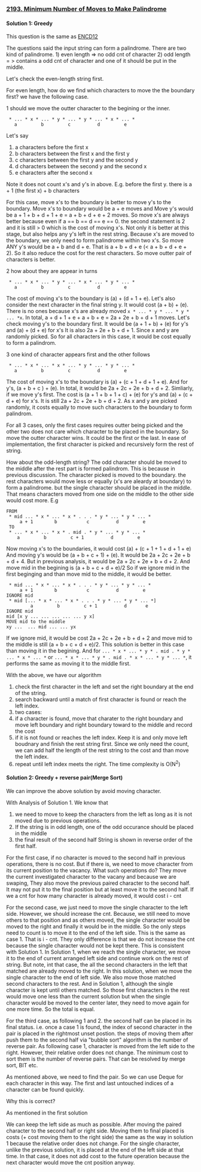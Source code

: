 ### [2193. Minimum Number of Moves to Make Palindrome](https://leetcode.com/problems/minimum-number-of-moves-to-make-palindrome/)

#### Solution 1: Greedy

This question is the same as [ENCD12](https://www.codechef.com/problems/ENCD12)

The questions said the input string can form a palindrome. There are two kind of palindrome. 1) even length => no odd cnt of character 2) odd length = > contains a odd cnt of character and one of it should be put in the middle.

Let's check the even-length string first.

For even length, how do we find which characters to move the the boundary first? we have the following case.

1 should we move the outter character to the begining or the inner.  
```
 * ... * x * ... * y * ... * y * ... * x * ... *
   a         b         c          d         e 
```
Let's say
1. a characters before the first x
2. b characters between the first x and the first y
3. c characters between the first y and the second y
4. d characters between the second y and the second x
5. e characters after the second x

Note it does not count x's and y's in above. E.g. before the first y. there is a + 1 (the first x) + b characters

For this case, move x's to the boundary is better to move y's to the boundary. Move x's to boundary would be  a + e moves and Move y's would be a + 1 + b + d + 1 + e = a + b + d + e + 2 moves. So move x's are always better because even if a == b == d == e == 0. the second statement is 2 and it is still > 0 which is the cost of moving x's. Not only it is better at this stage, but also helps any y's left in the rest string. Because x's are moved to the boundary, we only need to form palindrome within two x's. So move ANY y's would be a + b and d + e. That is a + b + d + e (< a + b + d + e + 2). So it also reduce the cost for the rest characters. So move outter pair of characters is better.

2 how about they are appear in turns
```
 * ... * x * ... * y * ... * x * ... * y * ... *
   a         b         c          d         e 
```

The cost of moving x's to the boundary is (a) + (d + 1 + e). Let's also consider the next character in the final string y. It would cost (a + b) + (e). There is no ones because x's are already moved `x * ... * y * ... * y * ... *x`.   In total, a + d + 1 + e + a + b + e = 2a + 2e + b + d + 1 moves.
Let's check moving y's to the boundary first. It would be (a + 1 + b) + (e) for y's and (a) + (d + e) for x's It is also 2a + 2e + b + d + 1. Since x and y are randomly picked. So for all characters in this case, it would be cost equally to form a palindrom.

3 one kind of character appears first and the other follows
```
 * ... * x * ... * x * ... * y * ... * y * ... *
   a         b         c          d         e 
```
The cost of moving x's to the boundary is (a) + (c + 1 + d + 1 + e). And for y's, (a + b + c ) + (e). In total, it would be 2a + 2c + 2e + b + d + 2. Simliarly, if we move y's first. The cost is (a + 1 + b + 1 + c) + (e) for y's and (a) + (c + d + e) for x's. It is still 2a + 2c + 2e + b + d + 2.  As x and y are picked randomly, it costs equally to move such characters to the boundary to form palindrom.

For all 3 cases, only the first cases requires outter being picked and the other two does not care which character to be placed in the boundary. So move the outter character wins. It could be the first or the last. In ease of implementation, the first character is picked and recursively form the rest of string.

How about the odd-length string?
The odd character should be moved to the middle after the rest part is formed palindrom. This is because in previous discussion. The character picked is moved to the boundary. the rest characters would move less or equally (x's are aleardy at boundary) to form a palindrome. but the single character should be placed in the middle. That means characters moved from one side on the middle to the other side would cost more. E.g

```
FROM
 * mid ... * x * ... * x * . . . * y * ... * y * ... *
     a + 1        b           c          d         e 
 TO    
 * ... * x * ... * x * . mid . * y * ... * y * ... *
    a         b         c + 1          d         e 
```

Now moving x's to the boundaries, it would cost (a) +  (c + 1 + 1 + d + 1 + e) And moving y's would be (a + b + c + 1) + (e). It would be 2a + 2c + 2e + b + d + 4. But in previous analysis, it would be 2a + 2c + 2e + b + d + 2. And move mid in the begining is (a + b + c + d + e)/2
So if we ignore mid in the first beginging and than move mid to the middle, it would be better.

```
 * mid ... * x * ... * x * . . . * y * ... * y * ... *
     a + 1        b           c          d         e 
IGNORE mid   
 * mid [... * x * ... * x * . . . * y * ... * y * ... *]
         a         b         c + 1          d       e 
IGNORE mid   
mid [x y ... ... ... ... ... y x]
MOVE mid to the middle
xy ...  ... mid ... ... yx
```
If we ignore mid, it would be cost 2a + 2c + 2e + b + d + 2 and move mid to the middle is still (a + b + c + d + e)/2. This solution is better in this case than moving it in the begining. And for `... * x * ... * y * . mid . * y * ... * x * ... *` or `... * x * ... * y * . mid . * x * ... * y * ... *`, it performs the same as moving it to the middle first.

With the above, we have our algorithm
1. check the first character in the left and set the right boundary at the end of the string.
2. search backward until a match of first character is found or reach the left index.
3. two cases:
  1. if a character is found, move that charater to the right boundary and move left boundary and right boundary toward to the middle and record the cost
  2. if it is not found or reaches the left index. Keep it is and only move left boudnary and finish the rest string first. Since we only need the count, we can add half the length of the rest string to the cost and than move the left index. 
4. repeat until left index meets the right.
The time complexity is O(N<sup>2</sup>)

#### Solution 2: Greedy + reverse pair(Merge Sort)

We can improve the above solution by avoid moving character.

With Analysis of Solution 1. We know that 
1. we need to move to keep the characters from the left as long as it is not moved due to previous operations.
2. If the string is in odd length, one of the odd occurance should be placed in the middle
3. the final result of the second half String is shown in reverse order of the first half.

For the first case, if no character is moved to the second half in previous operations, there is no cost. But if there is, we need to move character from its current position to the vacancy. What such operations do? They move the current investigated character to the vacany and because we are swaping, They also move the previous paired character to the second half. It may not put it to the final position but at least move it to the second half. If we a cnt for how many character is already moved, it would cost i - cnt

For the second case, we just need to move the single character to the left side. However, we should increase the cnt. Because, we still need to move others to that position and as others moved, the single character would be moved to the right and finally it would be in the middle. So the only steps need to count is to move it to the end of the left side. This is the same as case 1. That is i - cnt. They only difference is that we do not increase the cnt because the single character would not be kept there. This is consistent with Solution 1. In Solution 1, when we reach the single character, we move it to the end of current arranged left side and continue work on the rest of string. But note, int that case, the all the second characters in the left that matched are already moved to the right. In this solution, when we move the single character to the end of left side. We also move those matched second characters to the rest. And in Solution 1, although the single character is kept until others matched. 
So those first characters in the rest would move one less than the current solution but when the single character would be moved to the center later, they need to move again for one more time. So the total is equal.

For the third case, as following 1 and 2. the second half can be placed in its final status. i.e. once a case 1 is found, the index of second character in the pair is placed in the rightmost unset postion. the steps of moving them after push them to the second half via "bubble sort" algorithm is the number of reverse pair. As following case 1, character is moved from the left side to the right. However, their relative order does not change. The minimum cost to sort them is the number of reverse pairs. That can be resolved by merge sort, BIT etc.

As mentioned above, we need to find the pair. So we can use Deque for each character in this way. The first and last untouched indices of a character can be found quickly.

Why this is correct?

As mentioned in the first solution

We can keep the left side as much as possible. After moving the paired character to the second half or right side. Moving them to final placed is costs (+ cost moving them to the right side) the same as the way in solution 1 because the relative order does not change. For the single character, unlike the previous solution, it is placed at the end of the left side at that time. In that case, it does not add cost to the future operation because the next character would move the cnt position anyway.